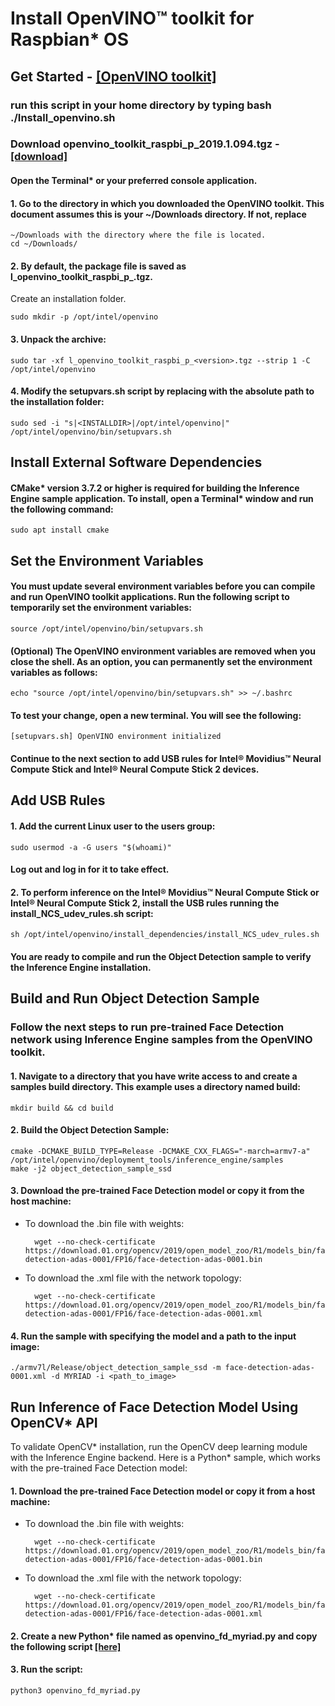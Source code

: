 # Install OpenVINO™ toolkit for Raspbian* OS 
## Get Started - [[OpenVINO toolkit]](https://docs.openvinotoolkit.org/latest/_docs_install_guides_installing_openvino_raspbian.html#install-package)
### run this script in your home directory by typing bash ./Install_openvino.sh
### Download openvino_toolkit_raspbi_p_2019.1.094.tgz - [[download]](https://download.01.org/opencv/2019/openvinotoolkit/)

#### Open the Terminal* or your preferred console application.

#### 1. Go to the directory in which you downloaded the OpenVINO toolkit. This document assumes this is your ~/Downloads directory. If not, replace 
    
    ~/Downloads with the directory where the file is located.
    cd ~/Downloads/

#### 2. By default, the package file is saved as l_openvino_toolkit_raspbi_p_<version>.tgz.
Create an installation folder.
    
    sudo mkdir -p /opt/intel/openvino
  
#### 3. Unpack the archive: 
    
    sudo tar -xf l_openvino_toolkit_raspbi_p_<version>.tgz --strip 1 -C /opt/intel/openvino
    
#### 4. Modify the setupvars.sh script by replacing <INSTALLDIR> with the absolute path to the installation folder:
    
    sudo sed -i "s|<INSTALLDIR>|/opt/intel/openvino|" /opt/intel/openvino/bin/setupvars.sh

## Install External Software Dependencies
#### CMake* version 3.7.2 or higher is required for building the Inference Engine sample application. To install, open a Terminal* window and run the following command: 
    
    sudo apt install cmake
    
## Set the Environment Variables

#### You must update several environment variables before you can compile and run OpenVINO toolkit applications. Run the following script to temporarily set the environment variables:

    source /opt/intel/openvino/bin/setupvars.sh

#### (Optional) The OpenVINO environment variables are removed when you close the shell. As an option, you can permanently set the environment variables as follows:

    echo "source /opt/intel/openvino/bin/setupvars.sh" >> ~/.bashrc

#### To test your change, open a new terminal. You will see the following:

    [setupvars.sh] OpenVINO environment initialized

#### Continue to the next section to add USB rules for Intel® Movidius™ Neural Compute Stick and Intel® Neural Compute Stick 2 devices.

## Add USB Rules
#### 1. Add the current Linux user to the users group:
    
    sudo usermod -a -G users "$(whoami)"

#### Log out and log in for it to take effect.
    
#### 2. To perform inference on the Intel® Movidius™ Neural Compute Stick or Intel® Neural Compute Stick 2, install the USB rules running the install_NCS_udev_rules.sh script:
    
    sh /opt/intel/openvino/install_dependencies/install_NCS_udev_rules.sh

#### You are ready to compile and run the Object Detection sample to verify the Inference Engine installation.

## Build and Run Object Detection Sample

### Follow the next steps to run pre-trained Face Detection network using Inference Engine samples from the OpenVINO toolkit.
#### 1. Navigate to a directory that you have write access to and create a samples build directory. This example uses a directory named build:
    
    mkdir build && cd build

#### 2. Build the Object Detection Sample:
    cmake -DCMAKE_BUILD_TYPE=Release -DCMAKE_CXX_FLAGS="-march=armv7-a" /opt/intel/openvino/deployment_tools/inference_engine/samples
    make -j2 object_detection_sample_ssd
    
#### 3. Download the pre-trained Face Detection model or copy it from the host machine:

* To download the .bin file with weights:
        
        wget --no-check-certificate https://download.01.org/opencv/2019/open_model_zoo/R1/models_bin/face-detection-adas-0001/FP16/face-detection-adas-0001.bin
    
* To download the .xml file with the network topology:
    
        wget --no-check-certificate https://download.01.org/opencv/2019/open_model_zoo/R1/models_bin/face-detection-adas-0001/FP16/face-detection-adas-0001.xml
        
#### 4. Run the sample with specifying the model and a path to the input image:

    ./armv7l/Release/object_detection_sample_ssd -m face-detection-adas-0001.xml -d MYRIAD -i <path_to_image>

## Run Inference of Face Detection Model Using OpenCV* API

To validate OpenCV* installation, run the OpenCV deep learning module with the Inference Engine backend. Here is a Python* sample, which works with the pre-trained Face Detection model:

#### 1. Download the pre-trained Face Detection model or copy it from a host machine:
* To download the .bin file with weights:
        
        wget --no-check-certificate https://download.01.org/opencv/2019/open_model_zoo/R1/models_bin/face-detection-adas-0001/FP16/face-detection-adas-0001.bin
 
* To download the .xml file with the network topology:
        
        wget --no-check-certificate https://download.01.org/opencv/2019/open_model_zoo/R1/models_bin/face-detection-adas-0001/FP16/face-detection-adas-0001.xml
    
#### 2. Create a new Python* file named as openvino_fd_myriad.py and copy the following script [[here]](https://github.com/yehengchen/NCS2-OpenVINO/blob/master/openvino_fd_myriad.py)

#### 3. Run the script:

    python3 openvino_fd_myriad.py
    
 

